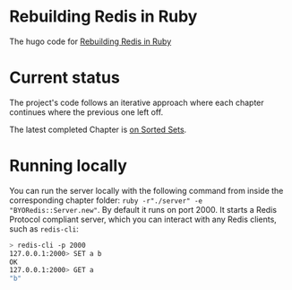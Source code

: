 # Rebuilding Redis in Ruby

The hugo code for [Rebuilding Redis in Ruby](https://redis.pjam.me)

# Current status

The project's code follows an iterative approach where each chapter continues where the previous one left off.

The latest completed Chapter is [on Sorted Sets](code/chapter-10/).

# Running locally

You can run the server locally with the following command from inside the corresponding chapter folder: `ruby -r"./server" -e "BYORedis::Server.new"`. By default it runs on port 2000. It starts a Redis Protocol compliant server, which you can interact with any Redis clients, such as `redis-cli`:

``` sh
> redis-cli -p 2000
127.0.0.1:2000> SET a b
OK
127.0.0.1:2000> GET a
"b"
```
